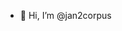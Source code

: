 - 👋 Hi, I’m @jan2corpus
<!---
jan2corpus/jan2corpus is a ✨ special ✨ repository because its `README.md` (this file) appears on your GitHub profile.
You can click the Preview link to take a look at your changes.
--->
